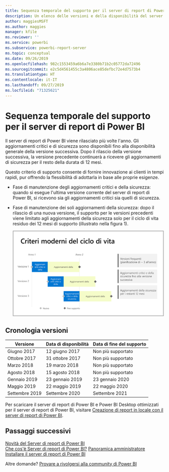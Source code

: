 ```yaml
---
title: Sequenza temporale del supporto per il server di report di Power BI
description: Un elenco delle versioni e della disponibilità del server di report di Power BI.
author: maggiesMSFT
ms.author: maggies
manager: kfile
ms.reviewer: ''
ms.service: powerbi
ms.subservice: powerbi-report-server
ms.topic: conceptual
ms.date: 09/26/2019
ms.openlocfilehash: 982c1553459a6b6a7e3380b71b2c05772da72496
ms.sourcegitcommit: e2c5d4561455c3a4806ace85defbc72e4d7573b4
ms.translationtype: HT
ms.contentlocale: it-IT
ms.lasthandoff: 09/27/2019
ms.locfileid: "71325621"
---
```

# <a name="support-timeline-for-power-bi-report-server"></a>Sequenza temporale del supporto per il server di report di Power BI

Il server di report di Power BI viene rilasciato più volte l'anno. Gli aggiornamenti critici e di sicurezza sono disponibili fino alla disponibilità generale della versione successiva. Dopo il rilascio della versione successiva, la versione precedente continuerà a ricevere gli aggiornamenti di sicurezza per il resto della durata di 12 mesi.

Questo criterio di supporto consente di fornire innovazione ai clienti in tempi rapidi, pur offrendo la flessibilità di adottarla in base alle proprie esigenze.

* Fase di manutenzione degli aggiornamenti critici e della sicurezza: quando si esegue l'ultima versione corrente del server di report di Power BI, si ricevono sia gli aggiornamenti critici sia quelli di sicurezza.
* Fase di manutenzione dei soli aggiornamenti della sicurezza: dopo il rilascio di una nuova versione, il supporto per le versioni precedenti viene limitato agli aggiornamenti della sicurezza solo per il ciclo di vita residuo dei 12 mesi di supporto (illustrato nella figura 1).

    ![Grafico che illustra l'intervallo di tempo del supporto](media/support-timeline/report-server-support-timeline-overall.png)

## <a name="version-history"></a>Cronologia versioni

| **Versione** | **Data di disponibilità** | **Data di fine del supporto** |
| --- | --- | --- |
| Giugno 2017 |12 giugno 2017 |Non più supportato |
| Ottobre 2017 |31 ottobre 2017 | Non più supportato |
| Marzo 2018 | 19 marzo 2018 | Non più supportato |
| Agosto 2018 | 15 agosto 2018 | Non più supportato |
| Gennaio 2019 | 23 gennaio 2019 | 23 gennaio 2020 |
| Maggio 2019 | 22 maggio 2019 | 22 maggio 2020 |
| Settembre 2019 | Settembre 2020 | Settembre 2021 

Per scaricare il server di report di Power BI e Power BI Desktop ottimizzati per il server di report di Power BI, visitare [Creazione di report in locale con il server di report di Power BI](https://powerbi.microsoft.com/report-server/).

## <a name="next-steps"></a>Passaggi successivi
[Novità del Server di report di Power BI](whats-new.md)  
[Che cos'è Server di report di Power BI?](get-started.md)
[Panoramica amministratore](admin-handbook-overview.md)  
[Installare il server di report di Power BI](install-report-server.md)  

Altre domande? [Provare a rivolgersi alla community di Power BI](https://community.powerbi.com/)